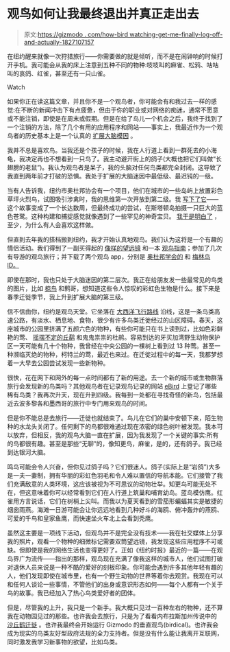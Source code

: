 # 观鸟如何让我最终退出并真正走出去

> 原文:[https://gizmodo . com/how-bird watching-get-me-finally-log-off-and-actually-1827107157](https://gizmodo.com/how-birdwatching-got-me-to-finally-log-off-and-actually-1827107157)

在纽约醒来就像一次狩猎旅行——你需要做的就是倾听，而不是在闹钟响的时候打开手机。我可能会从我的床上注意到五种不同的物种:吱吱叫的麻雀、松鸦、咕咕叫的哀鸽、红雀，甚至还有一只山雀。

Watch

如果你正在读这篇文章，并且你不是一个观鸟者，你可能会有和我过去一样的感觉:在不断的新闻冲击下有点疲惫，但由于你的职业或对网络的痴迷，通常不愿意或不能注销，即使是在周末或假期。但是在给了鸟儿一个机会之后，我终于找到了一个注销的方法，除了几个有用的应用程序和网站——事实上，我最近作为一个观鸟者的历史基本上是一个认真的 [扩展大脑模因](http://knowyourmeme.com/memes/expanding-brain) 。

我并不总是喜欢鸟。当我还是个孩子的时候，我在人行道上看到一群死去的小海龟，我决定再也不想看到一只鸟了。我主动避开街上的鸽子(大概也把它们叫做“长翅膀的老鼠”)。我认为观鸟者是呆子，我的头脑对任何鸟类都完全封闭。这导致了我直到两年前才打破的恐惧。我处于扩展的大脑迷因中最低级、最迟钝的一级。

当有人告诉我，纽约市奥杜邦协会有一个项目，他们在城市的一些岛屿上放置彩色草坪火烈鸟，试图吸引涉禽时，我的思维第一次开放到第二级。我 [写下了它](https://www.washingtonpost.com/news/speaking-of-science/wp/2016/08/26/how-lawn-flamingos-could-trick-herons-back-into-new-york-city/)——这个故事变成了一个长达数周，但最终成功的尝试，在斯塔顿岛拍摄一只巨大的蓝色苍鹭。这种构建和捕捉感觉就像遇到了一些罕见的神奇宝贝。 [我于是明白了](https://twitter.com/RyanFMandelbaum/status/737831559764553728) ，至少，为什么有人会喜欢这样做。

但直到去年我的搭档搬到纽约，我才开始认真地观鸟。我们认为这将是一个有趣的情侣活动。我们得到了一副买得起的 [像样的望远镜](https://www.amazon.com/Celestron-71332-Nature-Binocular-Green/dp/B00B73JONS?asc_campaign=InlineText&asc_refurl=https://gizmodo.com/how-birdwatching-got-me-to-finally-log-off-and-actually-1827107157&asc_source=&tag=kinjagizmodolink-20) 和一本 [观鸟指南](https://www.amazon.com/Sibleys-Birding-Basics-Identify-Behaviors/dp/0375709665?asc_campaign=InlineText&asc_refurl=https://gizmodo.com/how-birdwatching-got-me-to-finally-log-off-and-actually-1827107157&asc_source=&tag=kinjagizmodolink-20)；参加了几次有导游的观鸟旅行；并下载了两个观鸟 app，分别是 [奥杜邦学会的](https://gizmodo.com/im-seriously-hoping-audubons-new-app-will-make-birding-1825576509#_ga=2.5874867.1069926187.1530453708-914444462.1527596443) 和 [梅林鸟 ID。](http://merlin.allaboutbirds.org/)

即使在那时，我也只处于大脑迷因的第二层次。我正在给朋友发一些最常见的鸟类的图片，比如 [椋鸟](https://twitter.com/RyanFMandelbaum/status/712997613533003776) 和鹩哥，想知道这些令人惊叹的彩虹色生物是什么。接下来是春季迁徙季节，我上升到扩展大脑的第三级。

信不信由你，纽约是观鸟天堂。它坐落在 [大西洋飞行路线](https://www.audubon.org/atlantic-flyway) 沿线，这是一条鸟类高速公路，有淡水、栖息地、食物，很少有许多鸟类迁徙经过的山区障碍。春天，这座城市的公园里挤满了五颜六色的物种，有些你可能只在书上读到过，比如色彩鲜艳的莺、 [摇摆不定的丘鹬](https://twitter.com/RyanFMandelbaum/status/991391379896094722) 和鬼鬼祟祟的杜鹃。容易到达的牙买加湾野生动物保护区一天可能有几十个物种，我曾经在中央公园的一棵树上看到过 13 种莺。甚至一种濒临灭绝的物种，柯特兰的莺，最近也来过。在迁徙过程中的每一天，我都梦想着一大早去公园尝试发现一些新物种。

很快，花在网下和网外的每一点时间都有了新的用途。去一个新的城市或生物群落旅行会发现新的鸟类吗？其他观鸟者在记录观鸟记录的网站 [eBird](https://ebird.org/home) 上登记了哪些稀有鸟类？我再次升天，现在升到四级。我每到一处都在寻找奇怪的新鸟，包括最近去波多黎各和墨西哥的旅行中专门用来观鸟的时间。

但是你不能总是去旅行——迁徙也就结束了。鸟儿在它们的巢中安顿下来，陌生物种的水龙头关闭了。任何剩下的鸟都很难通过现在浓密的绿色树叶被发现。我本可以放弃，但相反，我的观鸟大脑一直在扩展，因为我发现了一个关键的事实:所有的鸟都很有趣。甚至是那些“无聊”的，像知更鸟，麻雀，是的，还有鸽子。我已经到达银河大脑。

鸣鸟可能会令人兴奋，但你见过鸽子吗？它们很迷人。鸽子(实际上是“岩鸽”)大多是一夫一妻制，拥有华丽的彩虹色羽毛和令人难以置信的导航本能。它们接管了我们充满敌意的人类环境，这应该被视为不可思议的动物壮举。知更鸟可能无处不在，但这意味着你可以经常看到它们在人行道上筑巢和哺育幼鸟。蓝鸟模仿鹰。红雀用方言说话，它们在树梢上尖叫。而我以为夏天看到的雪茄形蝙蝠其实是敏捷的烟囱雨燕。海滩一日游可能会让你远远地看到几种好斗的海鸥、俯冲轰炸的燕鸥、可爱的千鸟和皇家鱼鹰，而快速坐火车北上会看到秃鹰。

虽然这主要是一项线下活动，但观鸟并不是完全没有技术——我在社交媒体上分享我的照片，观看一个物种的细微标记需要双筒望远镜，我发现这些应用程序不可或缺。但即使是我的网络生活也变得更好了。正如《纽约时报》最近的一篇——在观鸟界广为流传——指出的那样，观鸟现在充满了像我这样的城市人，他们试图打破对退休人员来说是一种不酷的爱好的刻板印象。你可能会遇到许多其他年轻有趣的人，他们发现即使在城市里，也有一个野生动物的世界等着你去观赏。我现在可以和任何人谈论一些事情，不管他们的出身或意识形态如何——每个人都有一个关于鸟的故事。我已经加入了热心鸟类爱好者的团体。

但是，尽管我的上升，我只是一个新手。我大概只见过一百种左右的物种，还不算我在动物园见过的那些。也许我会去旅行，只是为了看看内布拉斯加州传说中的 [沙丘鹤迁徙](https://www.audubon.org/field-guide/bird/sandhill-crane) 。也许我最终会开始运行 Gizmodo 的垂直观鸟(birdical)。也许我会成为现实的鸟类友好型政府法规的全力支持者。但是没有什么能让我离开互联网，同时激发我学习新事物的欲望，比如鸟类。